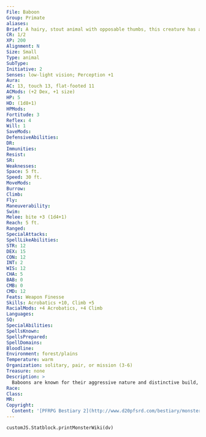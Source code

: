 ```yaml
---
File: Baboon
Group: Primate
aliases: 
Brief: A hairy, stout animal with opposable thumbs, this creature has a pronounced muzzle and bright red buttocks.
CR: 1/2
XP: 200
Alignment: N
Size: Small
Type: animal
SubType: 
Initiative: 2
Senses: low-light vision; Perception +1
Aura: 
AC: 13, touch 13, flat-footed 11
ACMods: (+2 Dex, +1 size)
HP: 5
HD: (1d8+1)
HPMods: 
Fortitude: 3
Reflex: 4
Will: 1
SaveMods: 
DefensiveAbilities: 
DR: 
Immunities: 
Resist: 
SR: 
Weaknesses: 
Space: 5 ft.
Speed: 30 ft.
MoveMods: 
Burrow: 
Climb: 
Fly: 
Maneuverability: 
Swim: 
Melee: bite +3 (1d4+1)
Reach: 5 ft.
Ranged: 
SpecialAttacks: 
SpellLikeAbilities: 
STR: 12
DEX: 15
CON: 12
INT: 2
WIS: 12
CHA: 5
BAB: 0
CMB: 0
CMD: 12
Feats: Weapon Finesse
Skills: Acrobatics +10, Climb +5
RacialMods: +4 Acrobatics, +4 Climb
Languages: 
SQ: 
SpecialAbilities: 
SpellsKnown: 
SpellsPrepared: 
SpellDomains: 
Bloodline: 
Environment: forest/plains
Temperature: warm
Organization: solitary, pair, or mission (3-6)
Treasure: none
Description: >
  Baboons are known for their aggressive nature and distinctive build, including a canine-like maw filled with sharp teeth, strong jaw muscles, a short tail, and prominent calluses on their brightly colored and protruding buttocks. Though they are primarily vegetarians, baboons are known to eat fish, insects, shellfish, and other small creatures. Ferociously territorial, baboons are quick to rise and defend their homes from any sort of intruders. A baboon is 3 feet tall and weighs 70 pounds. Baboon Companions Starting Statistics: Size: Small; Speed: 30 ft.; Attack bite (1d4); Ability Scores: Str 12, Dex 15, Con 12, Int 2, Wis 12, Cha 5; Special Qualities: low-light vision. 4th-Level Advancement: Ability Scores Str +2, Con +2.
Race: 
Class: 
MR: 
Copyright:
  Content: '[PFRPG Bestiary 2](http://www.d20pfsrd.com/bestiary/monster-listings/animals/primates/primate-baboon)'
---
```

```dataviewjs
customJS.Statblock.printMonsterWiki(dv)
```
